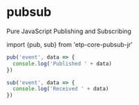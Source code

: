 # pubsub
Pure JavaScript Publishing and Subscribing

import {pub, sub} from 'etp-core-pubsub-jr'

```javascript
pub('event', data => {
  console.log('Published ' + data)
})

sub('event', data => {
  console.log('Received ' + data)
})
```